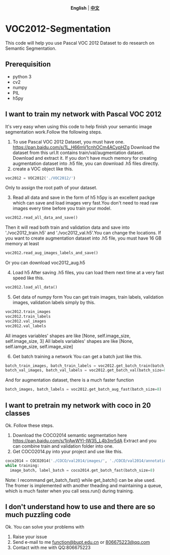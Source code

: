 <p align="center">
<strong>English</strong> | <a href="https://github.com/REFunction/VOC2012-Segmentation/master/README_zh.md"><strong>中文</strong></a>
</p>

# VOC2012-Segmentation
This code will help you use Pascal VOC 2012 Dataset to do research on Semantic Segmentation.
## Prerequisition
- python 3
- cv2
- numpy
- PIL
- h5py
## I want to train my network with Pascal VOC 2012
It's very easy when using this code to help finish your semantic image segmentation work.Follow the following steps.
1. To use Pascal VOC 2012 Dataset, you must have one.
https://pan.baidu.com/s/1L_H66mV1cnhOCm4ACypHZg
Download the dataset from this url.It contains train/val/augmentation dataset.
Download and extract it.
If you don't have much memory for creating augmentation dataset into .h5 file, you can download .h5 files directly.
2. create a VOC object like this.
``` python
voc2012 = VOC2012('./VOC2012/')
```
Only to assign the root path of your dataset.

3. Read all data and save in the form of h5
h5py is an excellent packge which can save and load images very fast.You don't need to read raw images every time before you train your model.
``` python
voc2012.read_all_data_and_save()
```
Then it will read both train and validation data and save into './voc2012_train.h5' and './voc2012_val.h5'.You can change the locations.
If you want to create augmentation dataset into .h5 file, you must have 16 GB memory at least
``` python
voc2012.read_aug_images_labels_and_save()
```
Or you can download voc2012_aug.h5

4. Load h5
After saving .h5 files, you can load them next time at a very fast speed like this.
``` python
voc2012.load_all_data()
```
5. Get data of numpy form
You can get train images, train labels, validation images, validation labels simply by this.
``` python
voc2012.train_images
voc2012.train_labels
voc2012.val_images
voc2012.val_labels
```
All images variables' shapes are like [None, self.image_size, self.image_size, 3]
All labels variables' shapes are like [None, self.iamge_size, self.image_size]

6. Get batch training a network
You can get a batch just like this.
``` python
batch_train_images, batch_train_labels = voc2012.get_batch_train(batch_size=8)
batch_val_images, batch_val_labels = voc2012.get_batch_val(batch_size=8)
```
And for augmentation dataset, there is a much faster function
``` python
batch_images, batch_labels = voc2012.get_batch_aug_fast(batch_size=8)
```
## I want to pretrain my network with coco in 20 classes
Ok. Follow these steps.
1. Download the COCO2014 semantic segmentation here https://pan.baidu.com/s/1jrAwWYI-IW35_L4b3nr5dA
  Extract and you can combine train and validation folder into one.
2. Get COCO2014.py into your project and use like this.
``` python
coco2014 = COCO2014('./COCO/val2014/images/', './COCO/val2014/annotations/')
while training:
  image_batch, label_batch = coco2014.get_batch_fast(batch_size=8)
```
Note: I recommand get_batch_fast() while get_batch() can be alse used. The fromer is implemented with another theading and maintaining a queue, which is much faster when you call sess.run() during training.
## I don't understand how to use and there are so much puzzling code
Ok. You can solve your problems with
1. Raise your issue
2. Send e-mail to me function@bupt.edu.cn or 806675223@qq.com
3. Contact with me with QQ:806675223
